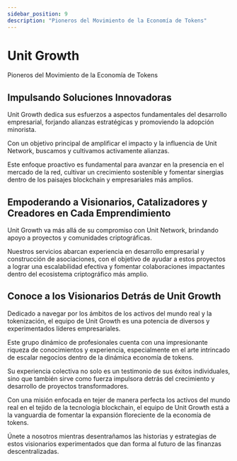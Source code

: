 ```yaml
---
sidebar_position: 9
description: "Pioneros del Movimiento de la Economía de Tokens"
---
```


# Unit Growth

Pioneros del Movimiento de la Economía de Tokens

## Impulsando Soluciones Innovadoras

Unit Growth dedica sus esfuerzos a aspectos fundamentales del desarrollo empresarial, forjando alianzas estratégicas y promoviendo la adopción minorista.

Con un objetivo principal de amplificar el impacto y la influencia de Unit Network, buscamos y cultivamos activamente alianzas.

Este enfoque proactivo es fundamental para avanzar en la presencia en el mercado de la red, cultivar un crecimiento sostenible y fomentar sinergias dentro de los paisajes blockchain y empresariales más amplios.

## Empoderando a Visionarios, Catalizadores y Creadores en Cada Emprendimiento

Unit Growth va más allá de su compromiso con Unit Network, brindando apoyo a proyectos y comunidades criptográficas.

Nuestros servicios abarcan experiencia en desarrollo empresarial y construcción de asociaciones, con el objetivo de ayudar a estos proyectos a lograr una escalabilidad efectiva y fomentar colaboraciones impactantes dentro del ecosistema criptográfico más amplio.

## Conoce a los Visionarios Detrás de Unit Growth

Dedicado a navegar por los ámbitos de los activos del mundo real y la tokenización, el equipo de Unit Growth es una potencia de diversos y experimentados líderes empresariales.

Este grupo dinámico de profesionales cuenta con una impresionante riqueza de conocimientos y experiencia, especialmente en el arte intrincado de escalar negocios dentro de la dinámica economía de tokens.

Su experiencia colectiva no solo es un testimonio de sus éxitos individuales, sino que también sirve como fuerza impulsora detrás del crecimiento y desarrollo de proyectos transformadores.

Con una misión enfocada en tejer de manera perfecta los activos del mundo real en el tejido de la tecnología blockchain, el equipo de Unit Growth está a la vanguardia de fomentar la expansión floreciente de la economía de tokens.

Únete a nosotros mientras desentrañamos las historias y estrategias de estos visionarios experimentados que dan forma al futuro de las finanzas descentralizadas.
